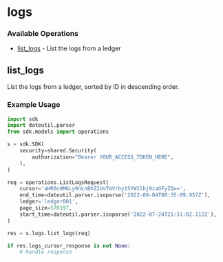 # logs

### Available Operations

* [list_logs](#list_logs) - List the logs from a ledger

## list_logs

List the logs from a ledger, sorted by ID in descending order.

### Example Usage

```python
import sdk
import dateutil.parser
from sdk.models import operations

s = sdk.SDK(
    security=shared.Security(
        authorization="Bearer YOUR_ACCESS_TOKEN_HERE",
    ),
)

req = operations.ListLogsRequest(
    cursor='aHR0cHM6Ly9nLnBhZ2UvTmVrby1SYW1lbj9zaGFyZQ==',
    end_time=dateutil.parser.isoparse('2022-09-04T08:35:09.957Z'),
    ledger='ledger001',
    page_size=570197,
    start_time=dateutil.parser.isoparse('2022-07-24T21:51:02.112Z'),
)

res = s.logs.list_logs(req)

if res.logs_cursor_response is not None:
    # handle response
```
